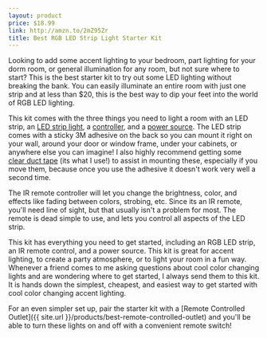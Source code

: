 ```yaml
---
layout: product
price: $18.99
link: http://amzn.to/2mZ95Zr
title: Best RGB LED Strip Light Starter Kit
---
```


Looking to add some accent lighting to your bedroom, part lighting for your dorm room, or general illumination for any room, but not sure where to start? This is the best starter kit to try out some LED lighting without breaking the bank. You can easily illuminate an entire room with just one strip and at less than $20, this is the best way to dip your feet into the world of RGB LED lighting.

This kit comes with the three things you need to light a room with an LED strip, an [LED strip light](), a [controller](), and a [power source](). The LED strip comes with a sticky 3M adhesive on the back so you can mount it right on your wall, around your door or window frame, under your cabinets, or anywhere else you can imagine! I also highly recommend getting some [clear duct tape](http://amzn.to/2oaR7F5) (its what I use!) to assist in mounting these, especially if you move them, because once you use the adhesive it doesn't work very well a second time.

The IR remote controller will let you change the brightness, color, and effects like fading between colors, strobing, etc. Since its an IR remote, you'll need line of sight, but that usually isn't a problem for most. The remote is dead simple to use, and lets you control all aspects of the LED strip.

This kit has everything you need to get started, including an RGB LED strip, an IR remote control, and a power source. This kit is great for accent lighting, to create a party atmosphere, or to light your room in a fun way. Whenever a friend comes to me asking questions about cool color changing lights and are wondering where to get started, I always send them to this kit. It is hands down the simplest, cheapest, and easiest way to get started with cool color changing accent lighting.

For an even simpler set up, pair the starter kit with a [Remote Controlled Outlet]({{ site.url }}/products/best-remote-controlled-outlet) and you'll be able to turn these lights on and off with a convenient remote switch!
